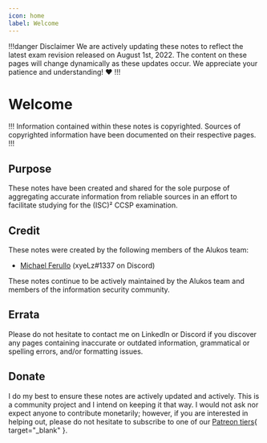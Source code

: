 ```yaml
---
icon: home
label: Welcome
---
```


!!!danger Disclaimer
We are actively updating these notes to reflect the latest exam revision released on August 1st, 2022. The content on these pages will change dynamically as these updates occur. We appreciate your patience and understanding! :heart:
!!!

# Welcome

!!!
Information contained within these notes is copyrighted. Sources of copyrighted information have been documented on their respective pages.
!!!

## Purpose

These notes have been created and shared for the sole purpose of aggregating accurate information from reliable sources in an effort to facilitate studying for the (ISC)² CCSP examination.

## Credit

These notes were created by the following members of the Alukos team:

- [Michael Ferullo](https://linkedin.com/mjferullo) (xyeLz#1337 on Discord)

These notes continue to be actively maintained by the Alukos team and members of the information security community.

## Errata

Please do not hesitate to contact me on LinkedIn or Discord if you discover any pages containing inaccurate or outdated information, grammatical or spelling errors, and/or formatting issues.

## Donate

I do my best to ensure these notes are actively updated and actively. This is a community project and I intend on keeping it that way. I would not ask nor expect anyone to contribute monetarily; however, if you are interested in helping out, please do not hesitate to subscribe to one of our [Patreon tiers](https://patreon.com/alukos){ target="_blank" }.